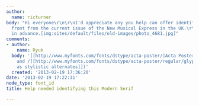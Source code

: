 ```yaml
---
author:
  name: ricturner
body: "Hi everyone\r\n\r\nI'd appreciate any you help can offer identifying this headline
  front from the current issue of the New Musical Express in the UK.\r\n\r\nThanks
  in advance.[img:sites/default/files/old-images/photo_4681.jpg]"
comments:
- author:
    name: Ryuk
  body: '[[http://www.myfonts.com/fonts/dstype/acta-poster/|Acta Poster]] (/[[http://www.myfonts.com/fonts/dstype/acta-poster/regular/glyphs.html#glyphs/507894/846|A]]
    and /[[http://www.myfonts.com/fonts/dstype/acta-poster/regular/glyphs.html#glyphs/507894/596|K]]
    as stylistic alternates]])'
  created: '2013-02-19 17:36:20'
date: '2013-02-19 17:22:31'
node_type: font_id
title: Help needed identifying this Modern Serif

---
```

